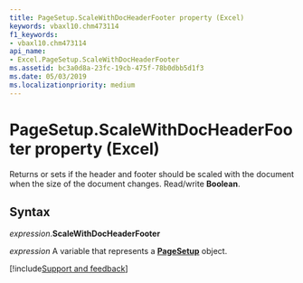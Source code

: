 ```yaml
---
title: PageSetup.ScaleWithDocHeaderFooter property (Excel)
keywords: vbaxl10.chm473114
f1_keywords:
- vbaxl10.chm473114
api_name:
- Excel.PageSetup.ScaleWithDocHeaderFooter
ms.assetid: bc3a0d8a-23fc-19cb-475f-78b0dbb5d1f3
ms.date: 05/03/2019
ms.localizationpriority: medium
---
```



# PageSetup.ScaleWithDocHeaderFooter property (Excel)

Returns or sets if the header and footer should be scaled with the document when the size of the document changes. Read/write **Boolean**.


## Syntax

_expression_.**ScaleWithDocHeaderFooter**

_expression_ A variable that represents a **[PageSetup](Excel.PageSetup.md)** object.




[!include[Support and feedback](~/includes/feedback-boilerplate.md)]
